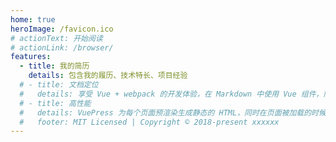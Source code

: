 ```yaml
---
home: true
heroImage: /favicon.ico
# actionText: 开始阅读
# actionLink: /browser/
features:
  - title: 我的简历
    details: 包含我的履历、技术特长、项目经验
  # - title: 文档定位
  #   details: 享受 Vue + webpack 的开发体验，在 Markdown 中使用 Vue 组件，同时可以使用 Vue 来开发自定义主题。
  # - title: 高性能
  #   details: VuePress 为每个页面预渲染生成静态的 HTML，同时在页面被加载的时候，将作为 SPA 运行。
  #   footer: MIT Licensed | Copyright © 2018-present xxxxxx
---
```

